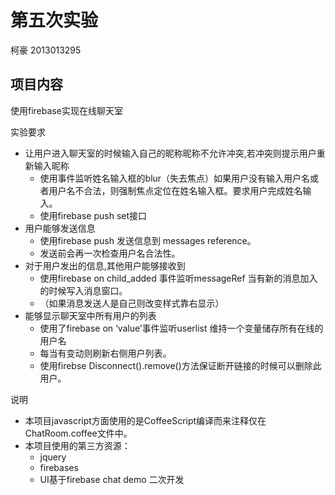 # 第五次实验
柯豪 2013013295


## 项目内容
使用firebase实现在线聊天室


实验要求
- 让用户进入聊天室的时候输入自己的昵称昵称不允许冲突,若冲突则提示用户重新输入昵称
  - 使用事件监听姓名输入框的blur（失去焦点）如果用户没有输入用户名或者用户名不合法，则强制焦点定位在姓名输入框。要求用户完成姓名输入。
  - 使用firebase push set接口
- 用户能够发送信息
  - 使用firebase push 发送信息到 messages reference。
  - 发送前会再一次检查用户名合法性。
- 对于用户发出的信息,其他用户能够接收到
  - 使用firebase on child_added 事件监听messageRef 当有新的消息加入的时候写入消息窗口。
  - （如果消息发送人是自己则改变样式靠右显示）
- 能够显示聊天室中所有用户的列表
  - 使用了firebase on ‘value’事件监听userlist 维持一个变量储存所有在线的用户名
  - 每当有变动则刷新右侧用户列表。
  - 使用firebse Disconnect().remove()方法保证断开链接的时候可以删除此用户。

说明
- 本项目javascript方面使用的是CoffeeScript编译而来注释仅在ChatRoom.coffee文件中。
- 本项目使用的第三方资源：
  - jquery
  - firebases
  - UI基于firebase chat demo 二次开发
